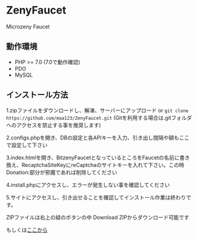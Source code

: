 # ZenyFaucet
Microzeny Faucet

## 動作環境
- PHP >= 7.0 (7.0で動作確認)
- PDO
- MySQL

## インストール方法
1.zipファイルをダウンロードし、解凍、サーバーにアップロード or `git clone https://github.com/maa123/ZenyFaucet.git` (Gitを利用する場合は.gitフォルダへのアクセスを禁止する事を推奨します)

2.configs.phpを開き、DBの設定と各APIキーを入力、引き出し間隔や額もここで設定して下さい

3.index.htmlを開き、BitzenyFaucetとなっているところをFaucetの名前に書き換え、RecaptchaSiteKeyにreCaptchaのサイトキーを入れて下さい。この時Donation:部分が邪魔であれば削除してください

4.install.phpにアクセスし、エラーが発生しない事を確認してください

5.サイトにアクセスし、引き出せることを確認してインストール作業は終わりです。

ZIPファイルは右上の緑のボタンの中 Download ZIPからダウンロード可能です

もしくは[ここから](https://github.com/maa123/ZenyFaucet/archive/master.zip)
